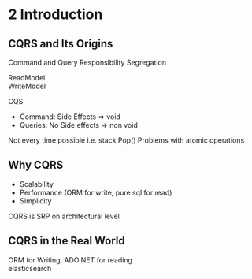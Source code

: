 # 2 Introduction

## CQRS and Its Origins

Command and Query Responsibility Segregation

ReadModel  
WriteModel

CQS 
*   Command: Side Effects => void
*   Queries: No Side effects => non void

Not every time possible i.e. stack.Pop()
Problems with atomic operations

## Why CQRS

*   Scalability
*   Performance (ORM for write, pure sql for read)
*   Simplicity

CQRS is SRP on architectural level

## CQRS in the Real World

ORM for Writing, ADO.NET for reading  
elasticsearch












